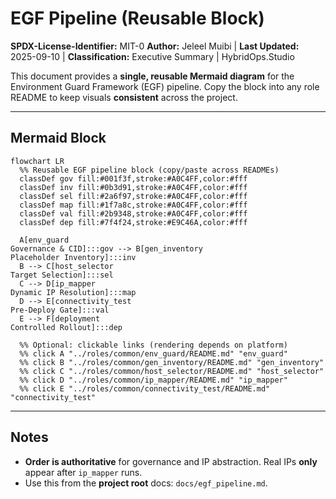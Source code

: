 # EGF Pipeline (Reusable Block)

**SPDX-License-Identifier:** MIT-0
**Author:** Jeleel Muibi | **Last Updated:** 2025-09-10 | **Classification:** Executive Summary | HybridOps.Studio

This document provides a **single, reusable Mermaid diagram** for the Environment Guard Framework (EGF) pipeline. Copy the block into any role README to keep visuals **consistent** across the project.

---

## Mermaid Block

```mermaid
flowchart LR
  %% Reusable EGF pipeline block (copy/paste across READMEs)
  classDef gov fill:#001f3f,stroke:#A0C4FF,color:#fff
  classDef inv fill:#0b3d91,stroke:#A0C4FF,color:#fff
  classDef sel fill:#2a6f97,stroke:#A0C4FF,color:#fff
  classDef map fill:#1f7a8c,stroke:#A0C4FF,color:#fff
  classDef val fill:#2b9348,stroke:#A0C4FF,color:#fff
  classDef dep fill:#7f4f24,stroke:#E9C46A,color:#fff

  A[env_guard
Governance & CID]:::gov --> B[gen_inventory
Placeholder Inventory]:::inv
  B --> C[host_selector
Target Selection]:::sel
  C --> D[ip_mapper
Dynamic IP Resolution]:::map
  D --> E[connectivity_test
Pre-Deploy Gate]:::val
  E --> F[deployment
Controlled Rollout]:::dep

  %% Optional: clickable links (rendering depends on platform)
  %% click A "../roles/common/env_guard/README.md" "env_guard"
  %% click B "../roles/common/gen_inventory/README.md" "gen_inventory"
  %% click C "../roles/common/host_selector/README.md" "host_selector"
  %% click D "../roles/common/ip_mapper/README.md" "ip_mapper"
  %% click E "../roles/common/connectivity_test/README.md" "connectivity_test"
```

---

## Notes
- **Order is authoritative** for governance and IP abstraction. Real IPs **only** appear after `ip_mapper` runs.
- Use this from the **project root** docs: `docs/egf_pipeline.md`.
